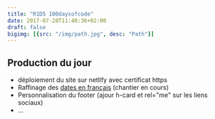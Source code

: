 ```yaml
---
title: "R1D5 100daysofcode"
date: 2017-07-28T11:40:36+02:00
draft: false
bigimg: [{src: "/img/path.jpg", desc: "Path"}]
---
```


## Production du jour

- déploiement du site sur netlify avec certificat https
- Raffinage des [dates en français](R1D4-100daysofcode) (chantier en cours)
- Personnalisation du footer (ajour h-card et rel="me" sur les liens sociaux)
- ...

